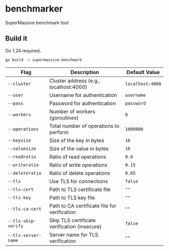 # benchmarker
SuperMassive benchmark tool

## Build it
Go 1.24 required..

```bash
go build -o supermassive-benchmark
```

| Flag               | Description                                      | Default Value   |
|--------------------|--------------------------------------------------|-----------------|
| `--cluster`        | Cluster address (e.g., localhost:4000)           | `localhost:4000`|
| `--user`           | Username for authentication                      | `username`      |
| `--pass`           | Password for authentication                      | `password`      |
| `--workers`        | Number of workers (goroutines)                   | `8`             |
| `--operations`     | Total number of operations to perform            | `1000000`       |
| `--keysize`        | Size of the key in bytes                         | `16`            |
| `--valuesize`      | Size of the value in bytes                       | `16`            |
| `--readratio`      | Ratio of read operations                         | `0.8`           |
| `--writeratio`     | Ratio of write operations                        | `0.15`          |
| `--deleteratio`    | Ratio of delete operations                       | `0.05`          |
| `--tls`            | Use TLS for connections                          | `false`         |
| `--tls-cert`       | Path to TLS certificate file                     | `""`            |
| `--tls-key`        | Path to TLS key file                             | `""`            |
| `--tls-ca-cert`    | Path to CA certificate file for verification     | `""`            |
| `--tls-skip-verify`| Skip TLS certificate verification (insecure)     | `false`         |
| `--tls-server-name`| Server name for TLS verification                 | `""`            |